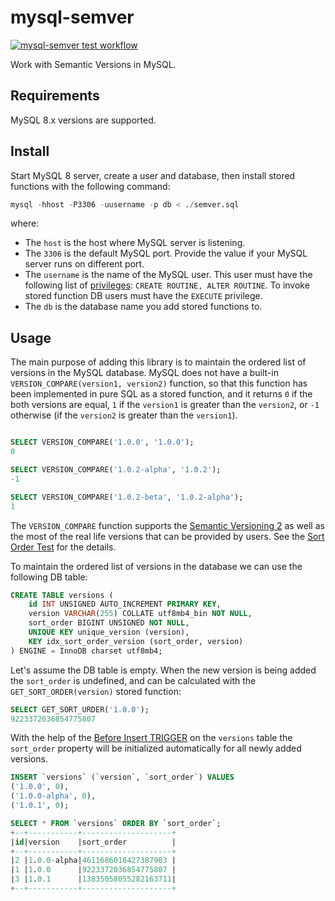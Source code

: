 # mysql-semver
[![mysql-semver test workflow](https://github.com/recipe/mysql-semver/actions/workflows/default.yml/badge.svg)](https://github.com/recipe/mysql-semver/actions/workflows/default.yml)

Work with Semantic Versions in MySQL.

## Requirements

MySQL 8.x versions are supported.

## Install

Start MySQL 8 server, create a user and database, then install stored functions with the
following command:
```sql
mysql -hhost -P3306 -uusername -p db < ./semver.sql 
```
where:
 - The `host` is the host where MySQL server is listening.
 - The `3306` is the default MySQL port. Provide the value if your MySQL server runs on different
   port.
 - The `username` is the name of the MySQL user. This user must have the following list of
   [privileges][1]: `CREATE ROUTINE, ALTER ROUTINE`. To invoke stored function DB users must have
   the `EXECUTE` privilege.
 - The `db` is the database name you add stored functions to.

## Usage

The main purpose of adding this library is to maintain the ordered list of versions in the MySQL
database. MySQL does not have a built-in `VERSION_COMPARE(version1, version2)` function, 
so that this function has been implemented in pure SQL as a stored function, and 
it returns `0` if the both versions are equal, `1` if the `version1` is greater than the `version2`, 
or `-1` otherwise (if the `version2` is greater than the `version1`).

```sql

SELECT VERSION_COMPARE('1.0.0', '1.0.0');
0

SELECT VERSION_COMPARE('1.0.2-alpha', '1.0.2');
-1

SELECT VERSION_COMPARE('1.0.2-beta', '1.0.2-alpha');
1
```

The `VERSION_COMPARE` function supports the [Semantic Versioning 2][3] as well as the most of the 
real life versions that can be provided by users. See the [Sort Order Test][4] for the details.

To maintain the ordered list of versions in the database we can use the following DB table:
```sql
CREATE TABLE versions (
    id INT UNSIGNED AUTO_INCREMENT PRIMARY KEY,
    version VARCHAR(255) COLLATE utf8mb4_bin NOT NULL,
    sort_order BIGINT UNSIGNED NOT NULL,
    UNIQUE KEY unique_version (version),
    KEY idx_sort_order_version (sort_order, version)
) ENGINE = InnoDB charset utf8mb4;
```
Let's assume the DB table is empty.
When the new version is being added the `sort_order` is undefined, and can be calculated with 
the `GET_SORT_ORDER(version)` stored function:

```sql
SELECT GET_SORT_URDER('1.0.0');
9223372036854775807
```
With the help of the [Before Insert TRIGGER][2] on the `versions` table the `sort_order` property
will be initialized automatically for all newly added versions.

```sql
INSERT `versions` (`version`, `sort_order`) VALUES 
('1.0.0', 0),
('1.0.0-alpha', 0),
('1.0.1', 0);

SELECT * FROM `versions` ORDER BY `sort_order`;
+--+-----------+--------------------+
|id|version    |sort_order          |
+--+-----------+--------------------+
|2 |1.0.0-alpha|4611686018427387903 |
|1 |1.0.0      |9223372036854775807 |
|3 |1.0.1      |13835058055282163711|
+--+-----------+--------------------+
```


[1]: https://dev.mysql.com/doc/refman/8.0/en/stored-routines-privileges.html (Stored Routines Privileges)
[2]: append_version.sql#L89 (The bi_versions_set_sort_order Trigger)
[3]: https://semver.org/spec/v2.0.0.html (Semantic Versioning 2.0.0)
[4]: tests/test_sort_order.sql (The Sort Order Test)
